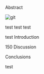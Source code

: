 Abstract

![git](https://raw.githubusercontent.com/ucb-stat159/stat159-fall-2016/master/projects/proj01/images/git-logo.png)

test test test

test Introduction

150 Discussion

Conclusions

test
